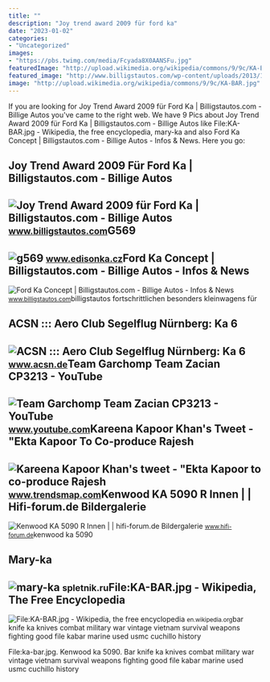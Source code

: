 ```yaml
---
title: ""
description: "Joy trend award 2009 für ford ka"
date: "2023-01-02"
categories:
- "Uncategorized"
images:
- "https://pbs.twimg.com/media/Fcyada8X0AANSFu.jpg"
featuredImage: "http://upload.wikimedia.org/wikipedia/commons/9/9c/KA-BAR.jpg"
featured_image: "http://www.billigstautos.com/wp-content/uploads/2013/12/Ford-Ka-Concept.jpg"
image: "http://upload.wikimedia.org/wikipedia/commons/9/9c/KA-BAR.jpg"
---
```


If you are looking for Joy Trend Award 2009 für Ford Ka | Billigstautos.com - Billige Autos you've came to the right web. We have 9 Pics about Joy Trend Award 2009 für Ford Ka | Billigstautos.com - Billige Autos like File:KA-BAR.jpg - Wikipedia, the free encyclopedia, mary-ka and also Ford Ka Concept | Billigstautos.com - Billige Autos - Infos &amp; News. Here you go:

Joy Trend Award 2009 Für Ford Ka | Billigstautos.com - Billige Autos
--------------------------------------------------------------------

 ![Joy Trend Award 2009 für Ford Ka | Billigstautos.com - Billige Autos](http://www.billigstautos.com/wp-content/uploads/2009/07/ford-ka.jpg) <small>www.billigstautos.com</small>G569
----

 ![g569](https://www.edisonka.cz/wp-content/uploads/2022/05/g569-1024x768.jpg) <small>www.edisonka.cz</small>Ford Ka Concept | Billigstautos.com - Billige Autos - Infos &amp; News
----------------------------------------------------------------------

 ![Ford Ka Concept | Billigstautos.com - Billige Autos - Infos & News](http://www.billigstautos.com/wp-content/uploads/2013/12/Ford-Ka-Concept.jpg) <small>www.billigstautos.com</small>billigstautos fortschrittlichen besonders kleinwagens für

ACSN ::: Aero Club Segelflug Nürnberg: Ka 6
-------------------------------------------

 ![ACSN ::: Aero Club Segelflug Nürnberg: Ka 6](https://www.acsn.de/fileadmin/_migrated/pics/ka6_03.jpg) <small>www.acsn.de</small>Team Garchomp Team Zacian CP3213 - YouTube
------------------------------------------

 ![Team Garchomp Team Zacian CP3213 - YouTube](https://i.ytimg.com/vi/HYLCwcE-Dgc/maxres2.jpg?sqp=-oaymwEoCIAKENAF8quKqQMcGADwAQH4AYwCgALgA4oCDAgAEAEYRSBHKGUwDw==&rs=AOn4CLC_ulBvmvqa2cf2uT56Qfk3FCYaDA) <small>www.youtube.com</small>Kareena Kapoor Khan's Tweet - "Ekta Kapoor To Co-produce Rajesh
---------------------------------------------------------------

 ![Kareena Kapoor Khan's tweet - "Ekta Kapoor to co-produce Rajesh](https://pbs.twimg.com/media/Fcyada8X0AANSFu.jpg) <small>www.trendsmap.com</small>Kenwood KA 5090 R Innen | | Hifi-forum.de Bildergalerie
-------------------------------------------------------

 ![Kenwood KA 5090 R Innen | | hifi-forum.de Bildergalerie](http://bilder.hifi-forum.de/max/227785/kenwood-ka-5090-r-innen_541751.jpg) <small>www.hifi-forum.de</small>kenwood ka 5090

Mary-ka
-------

 ![mary-ka](https://images.spletnik.ru/i/g/g6bdWLNFRE/original.jpg) <small>spletnik.ru</small>File:KA-BAR.jpg - Wikipedia, The Free Encyclopedia
--------------------------------------------------

 ![File:KA-BAR.jpg - Wikipedia, the free encyclopedia](http://upload.wikimedia.org/wikipedia/commons/9/9c/KA-BAR.jpg) <small>en.wikipedia.org</small>bar knife ka knives combat military war vintage vietnam survival weapons fighting good file kabar marine used usmc cuchillo history

File:ka-bar.jpg. Kenwood ka 5090. Bar knife ka knives combat military war vintage vietnam survival weapons fighting good file kabar marine used usmc cuchillo history
